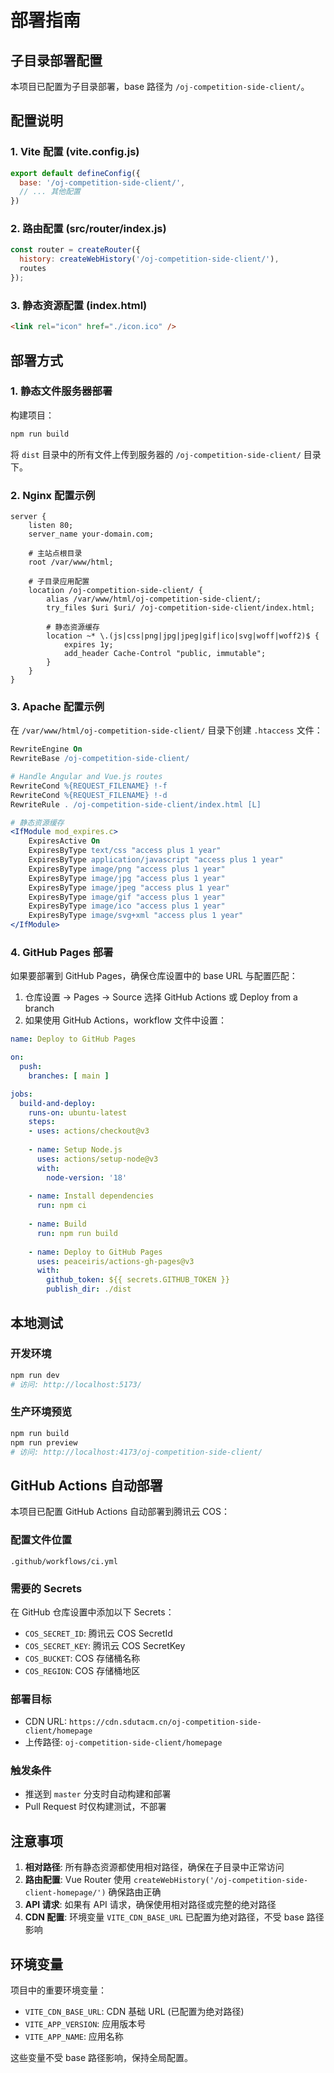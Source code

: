 # 部署指南

## 子目录部署配置

本项目已配置为子目录部署，base 路径为 `/oj-competition-side-client/`。

## 配置说明

### 1. Vite 配置 (vite.config.js)
```javascript
export default defineConfig({
  base: '/oj-competition-side-client/',
  // ... 其他配置
})
```

### 2. 路由配置 (src/router/index.js)
```javascript
const router = createRouter({
  history: createWebHistory('/oj-competition-side-client/'),
  routes
});
```

### 3. 静态资源配置 (index.html)
```html
<link rel="icon" href="./icon.ico" />
```

## 部署方式

### 1. 静态文件服务器部署

构建项目：
```bash
npm run build
```

将 `dist` 目录中的所有文件上传到服务器的 `/oj-competition-side-client/` 目录下。

### 2. Nginx 配置示例

```nginx
server {
    listen 80;
    server_name your-domain.com;
    
    # 主站点根目录
    root /var/www/html;
    
    # 子目录应用配置
    location /oj-competition-side-client/ {
        alias /var/www/html/oj-competition-side-client/;
        try_files $uri $uri/ /oj-competition-side-client/index.html;
        
        # 静态资源缓存
        location ~* \.(js|css|png|jpg|jpeg|gif|ico|svg|woff|woff2)$ {
            expires 1y;
            add_header Cache-Control "public, immutable";
        }
    }
}
```

### 3. Apache 配置示例

在 `/var/www/html/oj-competition-side-client/` 目录下创建 `.htaccess` 文件：

```apache
RewriteEngine On
RewriteBase /oj-competition-side-client/

# Handle Angular and Vue.js routes
RewriteCond %{REQUEST_FILENAME} !-f
RewriteCond %{REQUEST_FILENAME} !-d
RewriteRule . /oj-competition-side-client/index.html [L]

# 静态资源缓存
<IfModule mod_expires.c>
    ExpiresActive On
    ExpiresByType text/css "access plus 1 year"
    ExpiresByType application/javascript "access plus 1 year"
    ExpiresByType image/png "access plus 1 year"
    ExpiresByType image/jpg "access plus 1 year"
    ExpiresByType image/jpeg "access plus 1 year"
    ExpiresByType image/gif "access plus 1 year"
    ExpiresByType image/ico "access plus 1 year"
    ExpiresByType image/svg+xml "access plus 1 year"
</IfModule>
```

### 4. GitHub Pages 部署

如果要部署到 GitHub Pages，确保仓库设置中的 base URL 与配置匹配：

1. 仓库设置 → Pages → Source 选择 GitHub Actions 或 Deploy from a branch
2. 如果使用 GitHub Actions，workflow 文件中设置：

```yaml
name: Deploy to GitHub Pages

on:
  push:
    branches: [ main ]

jobs:
  build-and-deploy:
    runs-on: ubuntu-latest
    steps:
    - uses: actions/checkout@v3
    
    - name: Setup Node.js
      uses: actions/setup-node@v3
      with:
        node-version: '18'
        
    - name: Install dependencies
      run: npm ci
      
    - name: Build
      run: npm run build
      
    - name: Deploy to GitHub Pages
      uses: peaceiris/actions-gh-pages@v3
      with:
        github_token: ${{ secrets.GITHUB_TOKEN }}
        publish_dir: ./dist
```

## 本地测试

### 开发环境
```bash
npm run dev
# 访问: http://localhost:5173/
```

### 生产环境预览
```bash
npm run build
npm run preview
# 访问: http://localhost:4173/oj-competition-side-client/
```

## GitHub Actions 自动部署

本项目已配置 GitHub Actions 自动部署到腾讯云 COS：

### 配置文件位置
`.github/workflows/ci.yml`

### 需要的 Secrets
在 GitHub 仓库设置中添加以下 Secrets：

- `COS_SECRET_ID`: 腾讯云 COS SecretId
- `COS_SECRET_KEY`: 腾讯云 COS SecretKey  
- `COS_BUCKET`: COS 存储桶名称
- `COS_REGION`: COS 存储桶地区

### 部署目标
- CDN URL: `https://cdn.sdutacm.cn/oj-competition-side-client/homepage`
- 上传路径: `oj-competition-side-client/homepage`

### 触发条件
- 推送到 `master` 分支时自动构建和部署
- Pull Request 时仅构建测试，不部署

## 注意事项

1. **相对路径**: 所有静态资源都使用相对路径，确保在子目录中正常访问
2. **路由配置**: Vue Router 使用 `createWebHistory('/oj-competition-side-client-homepage/')` 确保路由正确
3. **API 请求**: 如果有 API 请求，确保使用相对路径或完整的绝对路径
4. **CDN 配置**: 环境变量 `VITE_CDN_BASE_URL` 已配置为绝对路径，不受 base 路径影响

## 环境变量

项目中的重要环境变量：
- `VITE_CDN_BASE_URL`: CDN 基础 URL (已配置为绝对路径)
- `VITE_APP_VERSION`: 应用版本号
- `VITE_APP_NAME`: 应用名称

这些变量不受 base 路径影响，保持全局配置。
